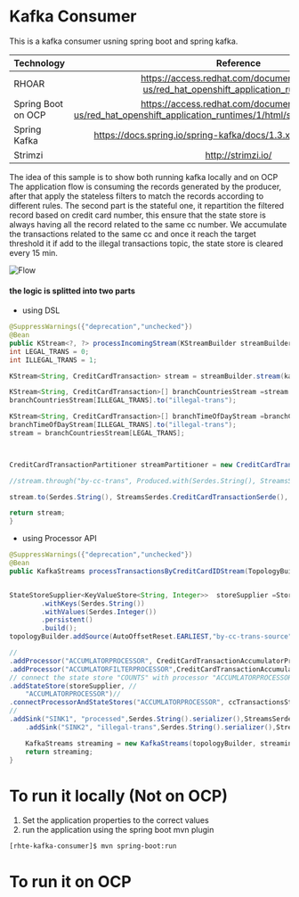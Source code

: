 # Kafka Consumer

This is a kafka consumer usning spring boot and spring kafka. 

| Technology          |   Reference         |
| -------------       |:-------------:|
| RHOAR               |  <https://access.redhat.com/documentation/en-us/red_hat_openshift_application_runtimes/1/> |
| Spring Boot on OCP  |   <https://access.redhat.com/documentation/en-us/red_hat_openshift_application_runtimes/1/html/spring_boot_runtime_guide/>      |
| Spring Kafka        |  <https://docs.spring.io/spring-kafka/docs/1.3.x/reference/htmlsingle/> |
| Strimzi             | <http://strimzi.io/> |

The idea of this sample is to show both running kafka locally and on OCP
The application flow is consuming the records generated by the producer, after that apply the stateless filters to match the records according to different rules.
The second part is the stateful one, it repartition the filtered record based on credit card number, this ensure that the state store is always having all the record related to the same cc number. We accumulate the transactions related to the same cc and once it reach the target threshold it if add to the illegal transactions topic, the state store is cleared every 15 min.

 
![Flow](https://raw.githubusercontent.com/rahmed-rh/rhte-kafka-consumer/master/Flow.jpg "Flow logic")

#### the logic is splitted into two parts
- using DSL
```java
@SuppressWarnings({"deprecation","unchecked"})
@Bean
public KStream<?, ?> processIncomingStream(KStreamBuilder streamBuilder) {
int LEGAL_TRANS = 0;
int ILLEGAL_TRANS = 1;

KStream<String, CreditCardTransaction> stream = streamBuilder.stream(kafkaTopic);

KStream<String, CreditCardTransaction>[] branchCountriesStream =stream.branch(TransactionPatterns.allowedCountries,TransactionPatterns.bannedCountries);
branchCountriesStream[ILLEGAL_TRANS].to("illegal-trans");

KStream<String, CreditCardTransaction>[] branchTimeOfDayStream =branchCountriesStream[LEGAL_TRANS].branch(TransactionPatterns.ValidHourOfDay,TransactionPatterns.InvalidHourOfDay);
branchTimeOfDayStream[ILLEGAL_TRANS].to("illegal-trans");
stream = branchCountriesStream[LEGAL_TRANS];



CreditCardTransactionPartitioner streamPartitioner = new CreditCardTransactionPartitioner();

//stream.through("by-cc-trans", Produced.with(Serdes.String(), StreamsSerdes.CreditCardTransactionSerde(), streamPartitioner)).to("processed");

stream.to(Serdes.String(), StreamsSerdes.CreditCardTransactionSerde(), streamPartitioner,"by-cc-trans");

return stream;
}
```
- using Processor API
```java
@SuppressWarnings({"deprecation","unchecked"})
@Bean
public KafkaStreams processTransactionsByCreditCardIDStream(TopologyBuilder topologyBuilder,StreamsConfig streamingConfig) {


StateStoreSupplier<KeyValueStore<String, Integer>>  storeSupplier =Stores.create(ccTransactionsStateStoreName)
	    .withKeys(Serdes.String())
	    .withValues(Serdes.Integer())
	    .persistent()
	    .build();
topologyBuilder.addSource(AutoOffsetReset.EARLIEST,"by-cc-trans-source", new WallclockTimestampExtractor(),Serdes.String().deserializer(),StreamsSerdes.CreditCardTransactionSerde().deserializer(),"by-cc-trans")//

//
.addProcessor("ACCUMLATORPROCESSOR", CreditCardTransactionAccumulatorProcessor::new, "by-cc-trans-source")//
.addProcessor("ACCUMLATORFILTERPROCESSOR",CreditCardTransactionAccumulatorFilterProcessor::new , "ACCUMLATORPROCESSOR")
// connect the state store "COUNTS" with processor "ACCUMLATORPROCESSOR"  
.addStateStore(storeSupplier, //
	"ACCUMLATORPROCESSOR")//
.connectProcessorAndStateStores("ACCUMLATORPROCESSOR", ccTransactionsStateStoreName)
//
.addSink("SINK1", "processed",Serdes.String().serializer(),StreamsSerdes.CreditCardTransactionSerde().serializer(), "ACCUMLATORFILTERPROCESSOR")
	.addSink("SINK2", "illegal-trans",Serdes.String().serializer(),StreamsSerdes.CreditCardTransactionSerde().serializer(), "ACCUMLATORFILTERPROCESSOR");

	KafkaStreams streaming = new KafkaStreams(topologyBuilder, streamingConfig);
	return streaming;
}
```
# To run it locally (Not on OCP)
1. Set the application properties to the correct values
2. run the application using the spring boot mvn plugin
```sh
[rhte-kafka-consumer]$ mvn spring-boot:run
```
# To run it on OCP

